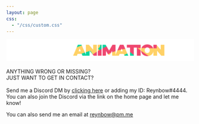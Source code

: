 ```yaml
---
layout: page
css:
  - "/css/custom.css"
---
```


<center><a href="https://idleanimation.com/"><img src="/img/banner_main.png" alt="Idle Animation"></a></center>

<br>
<div class="my_head">ANYTHING WRONG OR MISSING?<br>JUST WANT TO GET IN CONTACT?</div><br>
<div class="my_body">Send me a Discord DM by <a href="https://discordapp.com/users/123395731548536832">clicking here</a> or adding my ID: Reynbow#4444. You can also join the Discord via the link on the home page and let me know!

You can also send me an email at <a href="mailto:reynbow@pm.me?Subject=Idle Animation Contact" target="_top">reynbow@pm.me</a></div><br>
